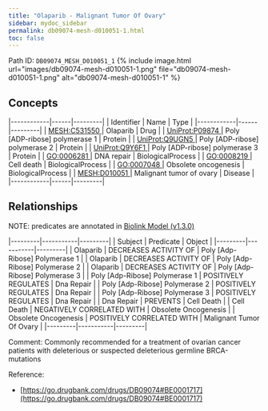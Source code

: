 ```yaml
---
title: "Olaparib - Malignant Tumor Of Ovary"
sidebar: mydoc_sidebar
permalink: db09074-mesh-d010051-1.html
toc: false 
---
```



Path ID: `DB09074_MESH_D010051_1`
{% include image.html url="images/db09074-mesh-d010051-1.png" file="db09074-mesh-d010051-1.png" alt="db09074-mesh-d010051-1" %}

## Concepts

|------------|------|---------|
| Identifier | Name | Type    |
|------------|------|---------|
| <a href="https://identifiers.org/MESH:C531550">MESH:C531550 </a> | Olaparib | Drug |
| <a href="https://identifiers.org/UniProt:P09874">UniProt:P09874 </a> | Poly [ADP-ribose] polymerase 1 | Protein |
| <a href="https://identifiers.org/UniProt:Q9UGN5">UniProt:Q9UGN5 </a> | Poly [ADP-ribose] polymerase 2 | Protein |
| <a href="https://identifiers.org/UniProt:Q9Y6F1">UniProt:Q9Y6F1 </a> | Poly [ADP-ribose] polymerase 3 | Protein |
| <a href="https://identifiers.org/GO:0006281">GO:0006281 </a> | DNA repair | BiologicalProcess |
| <a href="https://identifiers.org/GO:0008219">GO:0008219 </a> | Cell death | BiologicalProcess |
| <a href="https://identifiers.org/GO:0007048">GO:0007048 </a> | Obsolete oncogenesis | BiologicalProcess |
| <a href="https://identifiers.org/MESH:D010051">MESH:D010051 </a> | Malignant tumor of ovary | Disease |
|------------|------|---------|

## Relationships


NOTE: predicates are annotated in <a href="https://github.com/biolink/biolink-model/releases/tag/v1.3.0">Biolink Model (v1.3.0)</a>

|---------|-----------|---------|
| Subject | Predicate | Object  |
|---------|-----------|---------|
| Olaparib | DECREASES ACTIVITY OF | Poly [Adp-Ribose] Polymerase 1 |
| Olaparib | DECREASES ACTIVITY OF | Poly [Adp-Ribose] Polymerase 2 |
| Olaparib | DECREASES ACTIVITY OF | Poly [Adp-Ribose] Polymerase 3 |
| Poly [Adp-Ribose] Polymerase 1 | POSITIVELY REGULATES | Dna Repair |
| Poly [Adp-Ribose] Polymerase 2 | POSITIVELY REGULATES | Dna Repair |
| Poly [Adp-Ribose] Polymerase 3 | POSITIVELY REGULATES | Dna Repair |
| Dna Repair | PREVENTS | Cell Death |
| Cell Death | NEGATIVELY CORRELATED WITH | Obsolete Oncogenesis |
| Obsolete Oncogenesis | POSITIVELY CORRELATED WITH | Malignant Tumor Of Ovary |
|---------|-----------|---------|

Comment: Commonly recommended for a treatment of ovarian cancer patients with deleterious or suspected deleterious germline BRCA-mutations

Reference: 
  - [https://go.drugbank.com/drugs/DB09074#BE0001717](https://go.drugbank.com/drugs/DB09074#BE0001717)
